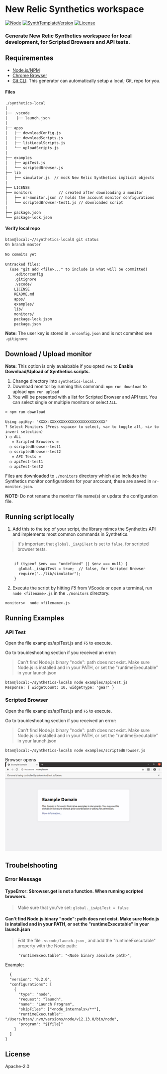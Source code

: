 
# New Relic Synthetics workspace
[![Node](https://img.shields.io/badge/dynamic/json?color=important&label=Node&query=engines.node&url=https%3A%2F%2Fraw.githubusercontent.com%2Ftanben%2Fgenerator-nrsynthetics-workspace%2Fmaster%2Fgenerators%2Fapp%2Ftemplates%2F_package.json)]()   [![SynthTemplateVersion](https://img.shields.io/badge/dynamic/json?color=blue&label=Version&query=version&url=https%3A%2F%2Fraw.githubusercontent.com%2Ftanben%2Fgenerator-nrsynthetics-workspace%2Fmaster%2Fgenerators%2Fapp%2Ftemplates%2F_package.json)](https://github.com/tanben/generator-nrsynthetics-workspace/blob/master/generators/app/templates/_package.json) [![License](https://img.shields.io/badge/dynamic/json?label=License&query=license&url=https%3A%2F%2Fraw.githubusercontent.com%2Ftanben%2Fgenerator-nrsynthetics-workspace%2Fmaster%2Fpackage.json)](https://github.com/tanben/generator-nrsynthetics-workspace)


### Generate New Relic Synthetics workspace for local development, for **Scripted Browsers and API tests**.
## Requirementes
* [Node.js/NPM](https://www.npmjs.com/get-npm)
* [Chrome Browser](https://www.google.com/chrome/)
* [Git CLI](https://git-scm.com/downloads). This generator can automatically setup a local; Git, repo for you.


#### Files
```
./synthetics-local
|
|── .vscode
|    ├── launch.json
|
├── apps
│   ├── downloadConfig.js
│   ├── downloadScripts.js
│   ├── listLocalScripts.js
│   └── uploadScripts.js
|
├── examples
│   ├── apiTest.js
│   └── scriptedBrowser.js
├── lib
│   ├── simulator.js  // mock New Relic Synthetics implicit objects
|
├── LICENSE
├── monitors            // created after downloading a monitor
│   ├── nr-monitor.json // holds the account monitor configurations
│   └── scriptedBrowser-test1.js // downloaded script
|
├── package.json
└── package-lock.json

```
#### Verify local repo

```
btan@local:~//synthetics-local$ git status
On branch master

No commits yet

Untracked files:
  (use "git add <file>..." to include in what will be committed)
	.editorconfig
	.gitignore
	.vscode/
	LICENSE
	README.md
	apps/
	examples/
	lib/
	monitors/
	package-lock.json
	package.json
```
**Note:** The user key is stored in `.nrconfig.json` and is not commited see `.gitignore`


## Download / Upload monitor
**Note:**  This option is only avaiabable if you opted  `Yes`  to **Enable Download/Upload of Synthetics scripts.**


1. Change directory into `synthetics-local` .
2. Download monitor by running this command: `npm run download` to upload `npm run upload`
3. You will be presented with a list for Scripted Browser and API test.
   You can select single or multiple monitors or select `ALL`.

```
> npm run download

Using apiKey: "XXXX-XXXXXXXXXXXXXXXXXXXXXXXXX"
? Select Monitors (Press <space> to select, <a> to toggle all, <i> to invert selection)
❯ ◯ ALL
   = Scripted Browsers =
  ◯ scriptedBrowser-test1
  ◯ scriptedBrowser-test2
   = API Tests =
  ◯ apiTest-test1
  ◯ apiTest-test2

```
Files are downloaded to `./monitors` directory which also includes the Synthetics monitor configurations for your arccount, these are saved in `nr-monitor.json`.

**NOTE:**  Do not rename the monitor file name(s) or update the configuration file.


## Running  script locally

1. Add this to the top of your script, the library mimcs the Synthetics API and implements most common commands in Synthetics.

> It's important that `global._isApiTest` is set to `false`, for scripted browser tests.

```

    if (typeof $env === "undefined" || $env === null) {
      global._isApiTest = true;  // false, for Scripted Browser
      require("../lib/simulator");
    }
```
2. Execute the script by hitting *F5* from VScode or open a terminal, run `node <filename>.js` in the `./monitors`  directory.
```
monitors>  node <filename>.js
```


## Running Examples
### API Test
Open the file examples/apiTest.js and `F5` to execute.

Go to troubleshooting section if you received an error:
> Can't find Node.js binary "node": path does not exist. Make sure Node.js is installed and in your PATH, or set the "runtimeExecutable" in your launch.json

```
btan@local:~/synthetics-local$ node examples/apiTest.js
Response: { widgetCount: 10, widgetType: 'gear' }

```
### Scripted Browser
Open the file examples/apiTest.js and `F5` to execute.

Go to troubleshooting section if you received an error:
> Can't find Node.js binary "node": path does not exist. Make sure Node.js is installed and in your PATH, or set the "runtimeExecutable" in your launch.json

```
btan@local:~/synthetics-local$ node examples/scriptedBrowser.js

```
Browser opens
![image](./images/scriptedBrowser.png)


## Troubelshooting
### Error Message

#### TypeError: $browser.get is not a function. When running scripted browsers.
> Make sure that you've set:  `global._isApiTest = false`

#### Can't find Node.js binary "node": path does not exist. Make sure Node.js is installed and in your PATH, or set the "runtimeExecutable" in your launch.json

> Edit the file `.vscode/launch.json` , and add the "runtimeExecutable" property with the Node path:
```
      "runtimeExecutable": "<Node binary absolute path>",
```
Example:
```
  {
  "version": "0.2.0",
  "configurations": [
    {
      "type": "node",
      "request": "launch",
      "name": "Launch Program",
      "skipFiles": ["<node_internals>/**"],
      "runtimeExecutable": "/Users/btan/.nvm/versions/node/v12.13.0/bin/node",
      "program": "${file}"
    }
  ]
}
```
## License

Apache-2.0
